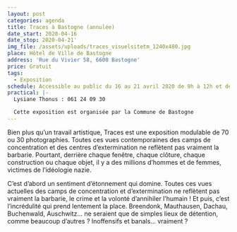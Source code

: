 ```yaml
---
layout: post
categories: agenda
title: Traces à Bastogne (annulée)
date_start: 2020-04-16
date_stop: 2020-04-21'
img_file: /assets/uploads/traces_visuelsitetm_1240x480.jpg
place: Hôtel de Ville de Bastogne
address: 'Rue du Vivier 58, 6600 Bastogne'
price: Gratuit
tags:
  - Exposition
schedule: Accessible au public du 16 au 21 avril 2020 de 9h à 12h et de 13h à 17h
practical: |-
  Lysiane Thonus : 061 24 09 30

  Cette exposition est organisée par la Commune de Bastogne
---
```

Bien plus qu’un travail artistique, Traces est une exposition modulable de 70 ou 30 photographies.  Toutes ces vues contemporaines des camps de concentration et des centres d’extermination ne reflètent pas vraiment la barbarie. Pourtant, derrière chaque fenêtre, chaque clôture, chaque construction ou chaque objet, il y a des millions d’hommes et de femmes, victimes de l’idéologie nazie.

C’est d’abord un sentiment d’étonnement qui domine. Toutes ces vues actuelles des camps de concentration et d’extermination ne reflètent pas vraiment la barbarie, le crime et la volonté d’annihiler l’humain ! Et puis, c’est l’incrédulité qui prend lentement la place. Breendonk, Mauthausen, Dachau, Buchenwald, Auschwitz… ne seraient que de simples lieux de détention, comme beaucoup d’autres ? Inoffensifs et banals… vraiment ?